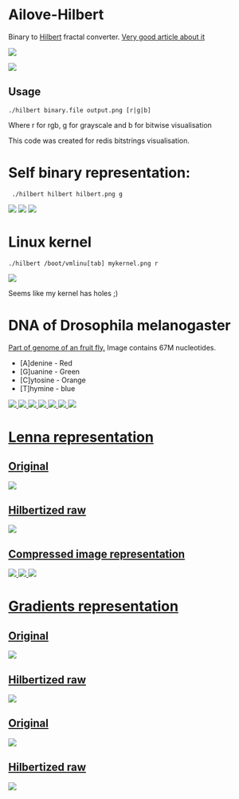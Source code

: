 Ailove-Hilbert
==============

Binary to <a href="http://en.wikipedia.org/wiki/Hilbert_curve">Hilbert</a> fractal converter. 
<a href="http://blog.notdot.net/2009/11/Damn-Cool-Algorithms-Spatial-indexing-with-Quadtrees-and-Hilbert-Curves">Very good article about it</a>

<img src="http://upload.wikimedia.org/wikipedia/commons/4/46/Hilbert_curve.gif">

<a href="http://xkcd.com/195/"><img src="http://imgs.xkcd.com/comics/map_of_the_internet.jpg"></a>

Usage
-----

    ./hilbert binary.file output.png [r|g|b]

Where r for rgb, g for grayscale and b for bitwise visualisation

This code was created for redis bitstrings visualisation. 

Self binary representation:
==============================

     ./hilbert hilbert hilbert.png g

<img src="https://raw.github.com/ailove-lab/Ailove-Hilbert/master/hilbert_r.png">

<img src="https://raw.github.com/ailove-lab/Ailove-Hilbert/master/hilbert_g.png">

<img src="https://raw.github.com/ailove-lab/Ailove-Hilbert/master/hilbert_b.png">

Linux kernel
============

    ./hilbert /boot/vmlinu[tab] mykernel.png r

<img src="https://raw.github.com/ailove-lab/Ailove-Hilbert/master/vmlinuz-3.2.0-4-amd64.png">

Seems like my kernel has holes ;)

DNA of Drosophila melanogaster
==============================

<a href="https://www.ncbi.nlm.nih.gov/genome/47?genome_assembly_id=1508903">Part of genome of an fruit fly.</a> Image contains 67M nucleotides.

- [A]denine - Red
- [G]uanine - Green
- [C]ytosine - Orange
- [T]hymine - blue

<a href="https://www.ncbi.nlm.nih.gov/genome/47?genome_assembly_id=1508903">
<img src="./fruit-fly.jpg" />
</a>

<a href="./genome.png">
<img src="./genome_small.jpg" />
</а>

<img src="./codones_small.jpg" />
<img src="./codones_01.png" />
<img src="./codones_02.png" />
<img src="./codones_03.png" />
<img src="./codones_04.png" />

Lenna representation
====================

Original
--------
<img src="https://raw.github.com/ailove-lab/Ailove-Hilbert/master/lenna.png">

Hilbertized raw
---------------
<img src="https://raw.github.com/ailove-lab/Ailove-Hilbert/master/lenna_r.png">

Compressed image representation
-------------------------------
<img src="https://raw.github.com/ailove-lab/Ailove-Hilbert/master/lenna_bin_r.png">

<img src="https://raw.github.com/ailove-lab/Ailove-Hilbert/master/lenna_bin_g.png">

<img src="https://raw.github.com/ailove-lab/Ailove-Hilbert/master/lenna_bin_b.png">

Gradients representation
========================

Original
--------
<img src="https://raw.github.com/ailove-lab/Ailove-Hilbert/master/gradient.png">

Hilbertized raw
---------------
<img src="https://raw.github.com/ailove-lab/Ailove-Hilbert/master/gradient_r.png">

Original
--------
<img src="https://raw.github.com/ailove-lab/Ailove-Hilbert/master/rgradient.png">

Hilbertized raw
---------------
<img src="https://raw.github.com/ailove-lab/Ailove-Hilbert/master/rgradient_r.png">

